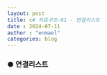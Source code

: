 ```yaml
---
layout: post
title: c# 자료구조-01 - 연결리스트
date : 2024-07-11
author : "enmael"
categories: blog
---
```

<h3>● 연결리스트 </h3>

<span style="font-size: 15px;">

</span>
